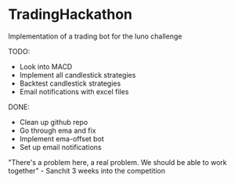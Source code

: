 # TradingHackathon
Implementation of a trading bot for the luno challenge
  
TODO:
  - Look into MACD
  - Implement all candlestick strategies
  - Backtest candlestick strategies
  - Email notifications with excel files 

DONE:
  - Clean up github repo
  - Go through ema and fix
  - Implement ema-offset bot
  - Set up email notifications
  
"There's a problem here, a real problem. We should be able to work together"
                                              - Sanchit 3 weeks into the competition
